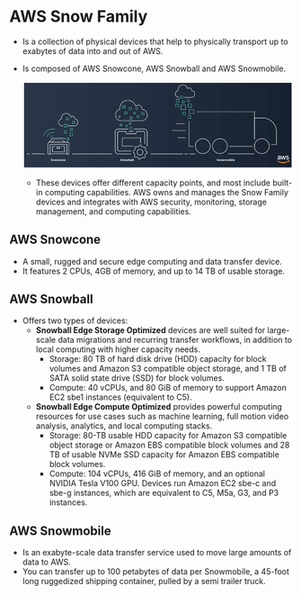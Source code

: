 # AWS Snow Family
- Is a collection of physical devices that help to physically transport up to exabytes of data into and out of AWS.
- Is composed of AWS Snowcone, AWS Snowball and AWS Snowmobile.

	![aws_snow_family](../img/aws_snow_family.png)

	- These devices offer different capacity points, and most include built-in computing capabilities. AWS owns and manages the Snow Family devices and integrates with AWS security, monitoring, storage management, and computing capabilities.

## AWS Snowcone
- A small, rugged and secure edge computing and data transfer device.
- It features 2 CPUs, 4GB of memory, and up to 14 TB of usable storage.

## AWS Snowball
- Offers two types of devices:
	- **Snowball Edge Storage Optimized** devices are well suited for large-scale data migrations and recurring transfer workflows, in addition to local computing with higher capacity needs. 
	    - Storage: 80 TB of hard disk drive (HDD) capacity for block volumes and Amazon S3 compatible object storage, and 1 TB of SATA solid state drive (SSD) for block volumes. 
	    - Compute: 40 vCPUs, and 80 GiB of memory to support Amazon EC2 sbe1 instances (equivalent to C5).
	- **Snowball Edge Compute Optimized** provides powerful computing resources for use cases such as machine learning, full motion video analysis, analytics, and local computing stacks. 
	    - Storage: 80-TB usable HDD capacity for Amazon S3 compatible object storage or Amazon EBS compatible block volumes and 28 TB of usable NVMe SSD capacity for Amazon EBS compatible block volumes. 
	    - Compute: 104 vCPUs, 416 GiB of memory, and an optional NVIDIA Tesla V100 GPU. Devices run Amazon EC2 sbe-c and sbe-g instances, which are equivalent to C5, M5a, G3, and P3 instances.

## AWS Snowmobile
- Is an exabyte-scale data transfer service used to move large amounts of data to AWS.
- You can transfer up to 100 petabytes of data per Snowmobile, a 45-foot long ruggedized shipping container, pulled by a semi trailer truck.